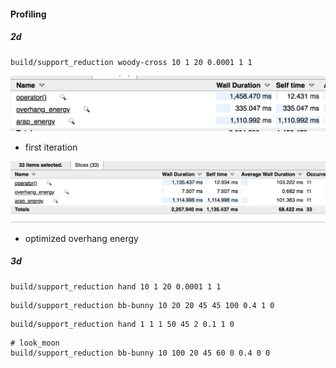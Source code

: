 
#### Profiling 

##### 2d

```
build/support_reduction woody-cross 10 1 20 0.0001 1 1
```

![](2018-11-26-22-05-54.png)
+ first iteration



![](2018-11-26-23-04-03.png)
+ optimized overhang energy


##### 3d

```
build/support_reduction hand 10 1 20 0.0001 1 1
```


```
build/support_reduction bb-bunny 10 20 20 45 45 100 0.4 1 0
```

```
build/support_reduction hand 1 1 1 50 45 2 0.1 1 0
```



```
# look_moon
build/support_reduction bb-bunny 10 100 20 45 60 0 0.4 0 0

```